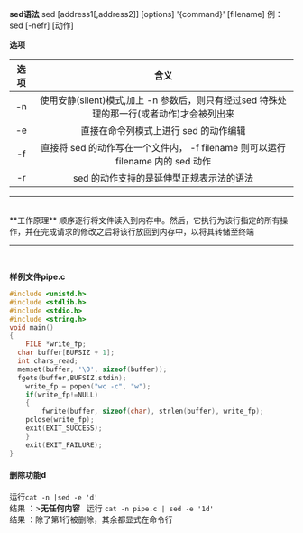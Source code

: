 **sed语法**
sed [address1[,address2]] [options] '{command}' [filename] 
例：sed [-nefr] [动作]

**选项**

| 选项 |  含义 |
|:----:|:-----:|
|-n| 使用安静(silent)模式,加上 -n 参数后，则只有经过sed 特殊处理的那一行(或者动作)才会被列出来|
|-e| 直接在命令列模式上进行 sed 的动作编辑|
|-f| 直接将 sed 的动作写在一个文件内， -f filename 则可以运行 filename 内的 sed 动作|
|-r| sed 的动作支持的是延伸型正规表示法的语法|
<hr/><br/>
**工作原理**
顺序逐行将文件读入到内存中。然后，它执行为该行指定的所有操作，并在完成请求的修改之后将该行放回到内存中，以将其转储至终端
<hr/><br/>

**样例文件pipe.c**
```c
#include <unistd.h>
#include <stdlib.h>
#include <stdio.h>
#include <string.h>
void main()
{
	FILE *write_fp;
  char buffer[BUFSIZ + 1];
  int chars_read;
  memset(buffer, '\0', sizeof(buffer));
  fgets(buffer,BUFSIZ,stdin);
	write_fp = popen("wc -c", "w");
	if(write_fp!=NULL)
	{
		fwrite(buffer, sizeof(char), strlen(buffer), write_fp);
    pclose(write_fp);
    exit(EXIT_SUCCESS);
	}
	exit(EXIT_FAILURE);
}
```
#### 删除功能d
运行`cat -n |sed -e 'd' `<br/>
结果 ：>**无任何内容**
 
运行 ``cat -n pipe.c | sed -e '1d'``<br/>
结果 ：除了第1行被删除，其余都显式在命令行
 
